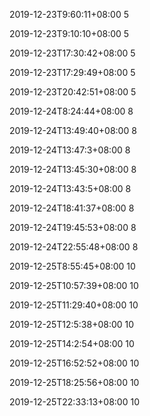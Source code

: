 2019-12-23T9:60:11+08:00 
5 
 
2019-12-23T9:10:10+08:00 
5 
 
2019-12-23T17:30:42+08:00 
5 
 
2019-12-23T17:29:49+08:00 
5 
 
2019-12-23T20:42:51+08:00 
5 
 
2019-12-24T8:24:44+08:00 
8 
 
2019-12-24T13:49:40+08:00 
8 
 
2019-12-24T13:47:3+08:00 
8 
 
2019-12-24T13:45:30+08:00 
8 
 
2019-12-24T13:43:5+08:00 
8 
 
2019-12-24T18:41:37+08:00 
8 
 
2019-12-24T19:45:53+08:00 
8 
 
2019-12-24T22:55:48+08:00 
8 
 
2019-12-25T8:55:45+08:00 
10 
 
2019-12-25T10:57:39+08:00 
10 
 
2019-12-25T11:29:40+08:00 
10 
 
2019-12-25T12:5:38+08:00 
10 
 
2019-12-25T14:2:54+08:00 
10 
 
2019-12-25T16:52:52+08:00 
10 
 
2019-12-25T18:25:56+08:00 
10 
 
2019-12-25T22:33:13+08:00 
10 
 
